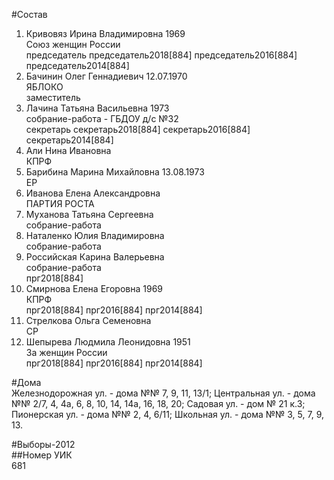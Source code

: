 #Состав  
1. Кривовяз Ирина Владимировна 1969  
    Союз женщин России  
    председатель председатель2018[884] председатель2016[884] председатель2014[884]  
2. Бачинин Олег Геннадиевич 12.07.1970  
    ЯБЛОКО  
    заместитель  
3. Лачина Татьяна Васильевна 1973  
    собрание-работа - ГБДОУ д/с №32  
    секретарь секретарь2018[884] секретарь2016[884] секретарь2014[884]  
4. Али Нина Ивановна  
    КПРФ  
5. Барибина Марина Михайловна 13.08.1973  
    ЕР  
6. Иванова Елена Александровна  
    ПАРТИЯ РОСТА  
7. Муханова Татьяна Сергеевна  
    собрание-работа  
8. Наталенко Юлия Владимировна  
    собрание-работа  
9. Российская Карина Валерьевна  
    собрание-работа  
    прг2018[884]  
10. Смирнова Елена Егоровна 1969  
    КПРФ  
    прг2018[884] прг2016[884] прг2014[884]  
11. Стрелкова Ольга Семеновна  
    СР  
12. Шепырева Людмила Леонидовна 1951  
    За женщин России  
    прг2018[884] прг2016[884] прг2014[884]  
  
#Дома  
Железнодорожная ул. - дома №№ 7, 9, 11, 13/1; Центральная ул. - дома №№ 2/7, 4, 4а, 6, 8, 10, 14, 14а, 16, 18, 20; Садовая ул. - дом № 21 к.З; Пионерская ул. - дома №№ 2, 4, 6/11; Школьная ул. - дома №№ 3, 5, 7, 9, 13.  
  
#Выборы-2012  
##Номер УИК  
681  
